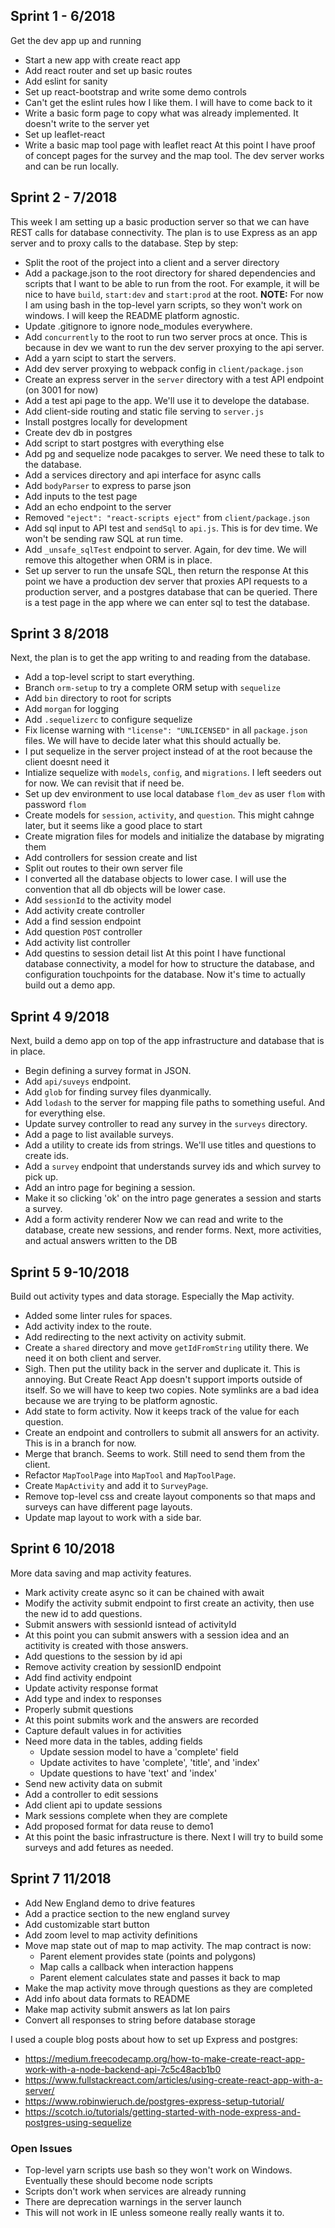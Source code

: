 ## Sprint 1 - 6/2018
Get the dev app up and running
* Start a new app with create react app
* Add react router and set up basic routes
* Add eslint for sanity
* Set up react-bootstrap and write some demo controls
* Can't get the eslint rules how I like them. I will have to come back to it
* Write a basic form page to copy what was already implemented. It doesn't write to the server yet
* Set up leaflet-react
* Write a basic map tool page with leaflet react
At this point I have proof of concept pages for the survey and the map tool. The dev server works and can be run locally.

## Sprint 2 - 7/2018
This week I am setting up a basic production server so that we can have REST calls for database connectivity.
The plan is to use Express as an app server and to proxy calls to the database. Step by step:
* Split the root of the project into a client and a server directory
* Add a package.json to the root directory for shared dependencies and scripts that I want 
to be able to run from the root. For example, it will be nice to have `build`, `start:dev` and `start:prod`
at the root. **NOTE:** For now I am using bash in the top-level yarn scripts, so they won't
work on windows. I will keep the README platform agnostic.
* Update .gitignore to ignore node_modules everywhere.
* Add `concurrently` to the root to run two server procs at once. This is because in dev
we want to run the dev server proxying to the api server.
* Add a yarn scipt to start the servers.
* Add dev server proxying to webpack config in `client/package.json`
* Create an express server in the `server` directory with a test API endpoint (on 3001 for now)
* Add a test api page to the app. We'll use it to develope the database.
* Add client-side routing and static file serving to `server.js`
* Install postgres locally for development
* Create dev db in postgres
* Add script to start postgres with everything else
* Add pg and sequelize node pacakges to server. We need these to talk to the database.
* Add a services directory and api interface for async calls
* Add `bodyParser` to express to parse json
* Add inputs to the test page 
* Add an echo endpoint to the server
* Removed `"eject": "react-scripts eject"` from `client/package.json`
* Add sql input to API test and `sendSql` to `api.js`. This is for dev time. We won't be sending raw SQL at run time.
* Add `_unsafe_sqlTest` endpoint to server. Again, for dev time. We will remove this altogether when ORM is in place.
* Set up server to run the unsafe SQL, then return the response
At this point we have a production dev server that proxies API requests to a production server, and a postgres database that can be queried.
There is a test page in the app where we can enter sql to test the database.

## Sprint 3 8/2018
Next, the plan is to get the app writing to and reading from the database.
* Add a top-level script to start everything.
* Branch `orm-setup` to try a complete ORM setup with `sequelize`
* Add `bin` directory to root for scripts 
* Add `morgan` for logging
* Add `.sequelizerc` to configure sequelize
* Fix license warning with `"license": "UNLICENSED"` in all `package.json` files. We will have to decide later what this should actually be.
* I put sequelize in the server project instead of at the root because the client doesnt need it
* Intialize sequelize with `models`, `config`, and `migrations`. I left seeders out for now. We can revisit that if need be.
* Set up dev environment to use local database `flom_dev` as user `flom` with password `flom`
* Create models for `session`, `activity`, and `question`. This might cahnge later, but it seems like a good place to start
* Create migration files for models and initialize the database by migrating them
* Add controllers for session create and list
* Split out routes to their own server file
* I converted all the database objects to lower case. I will use the convention that all db objects will be lower case.
* Add `sessionId` to the activity model
* Add activity create controller
* Add a find session endpoint
* Add question `POST` controller
* Add activity list controller
* Add questins to session detail list
At this point I have functional database connectivity, a model for how to structure the database, and configuration touchpoints for the database. Now it's time to actually build out a demo app.

## Sprint 4 9/2018
Next, build a demo app on top of the app infrastructure and database that is in place.
* Begin defining a survey format in JSON.
* Add `api/suveys` endpoint.
* Add `glob` for finding survey files dyanmically.
* Add `lodash` to the server for mapping file paths to something useful. And for everything else.
* Update survey controller to read any survey in the `surveys` directory.
* Add a page to list available surveys.
* Add a utility to create ids from strings. We'll use titles and questions to create ids.
* Add a `survey` endpoint that understands survey ids and which survey to pick up.
* Add an intro page for begining a session.
* Make it so clicking 'ok' on the intro page generates a session and starts a survey.
* Add a form activity renderer
Now we can read and write to the database, create new sessions, and render forms. Next, more activities, and actual answers written to the DB

## Sprint 5 9-10/2018
Build out activity types and data storage. Especially the Map activity.
* Added some linter rules for spaces.
* Add activity index to the route.
* Add redirecting to the next activity on activity submit.
* Create a `shared` directory and move `getIdFromString` utility there. We need it on both client and server.
* Sigh. Then put the utility back in the server and duplicate it. This is annoying. But Create React App doesn't support imports outside of itself. So we will have to keep two copies. Note symlinks are a bad idea because we are trying to be platform agnostic.
* Add state to form activity. Now it keeps track of the value for each question.
* Create an endpoint and controllers to submit all answers for an activity. This is in a branch for now.
* Merge that branch. Seems to work. Still need to send them from the client. 
* Refactor `MapToolPage` into `MapTool` and `MapToolPage`.
* Create `MapActivity` and add it to `SurveyPage`.
* Remove top-level css and create layout components so that maps and surveys can have different page layouts.
* Update map layout to work with a side bar.

## Sprint 6 10/2018
More data saving and map activity features.
* Mark activity create async so it can be chained with await
* Modify the activity submit endpoint to first create an activity, then use the new id to add questions.
* Submit answers with sessionId isntead of activityId
* At this point you can submit answers with a session idea and an actitivity is created with those answers.
* Add questions to the session by id api
* Remove activity creation by sessionID endpoint
* Add find activity endpoint
* Update activity response format
* Add type and index to responses
* Properly submit questions
* At this point submits work and the answers are recorded
* Capture default values in for activities
* Need more data in the tables, adding fields
  * Update session model to have a 'complete' field
  * Update activites to have 'complete', 'title', and 'index'
  * Update questions to have 'text' and 'index'
* Send new activity data on submit
* Add a controller to edit sessions
* Add client api to update sessions
* Mark sessions complete when they are complete
* Add proposed format for data reuse to demo1
* At this point the basic infrastructure is there. Next I will try to build some surveys and add fetures as needed. 

## Sprint 7 11/2018
* Add New England demo to drive features
* Add a practice section to the new england survey
* Add customizable start button
* Add zoom level to map activity definitions
* Move map state out of map to map activity. The map contract is now:
  * Parent element provides state (points and polygons)
  * Map calls a callback when interaction happens
  * Parent element calculates state and passes it back to map
* Make the map activity move through questions as they are completed
* Add info about data formats to README
* Make map activity submit answers as lat lon pairs
* Convert all responses to string before database storage


I used a couple blog posts about how to set up Express and postgres:
* https://medium.freecodecamp.org/how-to-make-create-react-app-work-with-a-node-backend-api-7c5c48acb1b0
* https://www.fullstackreact.com/articles/using-create-react-app-with-a-server/
* https://www.robinwieruch.de/postgres-express-setup-tutorial/
* https://scotch.io/tutorials/getting-started-with-node-express-and-postgres-using-sequelize

### Open Issues
* Top-level yarn scripts use bash so they won't work on Windows. Eventually these should become node scripts
* Scripts don't work when services are already running
* There are deprecation warnings in the server launch
* This will not work in IE unless someone really really wants it to.